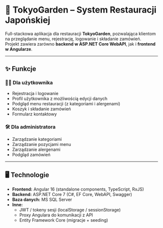 # 🍣 TokyoGarden – System Restauracji Japońskiej

Full-stackowa aplikacja dla restauracji **TokyoGarden**, pozwalająca klientom na przeglądanie menu, rejestrację, logowanie i składanie zamówień.  
Projekt zawiera zarówno **backend w ASP.NET Core WebAPI**, jak i **frontend w Angularze**.

---

## ✨ Funkcje

### 👨‍🍳 Dla użytkownika
- Rejestracja i logowanie
- Profil użytkownika z możliwością edycji danych
- Podgląd menu restauracji (z kategoriami i alergenami)
- Koszyk i składanie zamówień
- Formularz kontaktowy

### 🛠️ Dla administratora
- Zarządzanie kategoriami
- Zarządzanie pozycjami menu
- Zarządzanie alergenami
- Podgląd zamówień

---

## 🖥️ Technologie

- **Frontend:** Angular 16 (standalone components, TypeScript, RxJS)  
- **Backend:** ASP.NET Core 7 (C#, EF Core, WebAPI, Swagger)  
- **Baza danych:** MS SQL Server  
- **Inne:**  
  - JWT / tokeny sesji (localStorage / sessionStorage)  
  - Proxy Angulara do komunikacji z API  
  - Entity Framework Core (migracje + seeding)  
